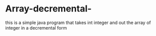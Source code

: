 # Array-decremental-
this is a simple java program that takes int integer and out the array of integer in a decremental form
